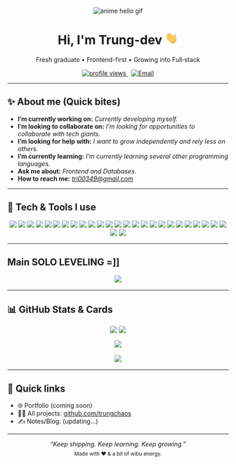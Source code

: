 
<!-- Profile README generated by ChatGPT — feel free to tweak anything! -->

<p align="center">
  <img src="https://media.giphy.com/media/OPU6wzx8JrHna/giphy.gif" width="180" alt="anime hello gif">
</p>

<h1 align="center">Hi, I'm Trung-dev <img src="https://raw.githubusercontent.com/ABSphreak/ABSphreak/master/gifs/Hi.gif" width="30"/></h1>
<p align="center">
  Fresh graduate • Frontend-first • Growing into Full‑stack
</p>

<p align="center">
  <a href="https://github.com/trungchaos">
    <img src="https://komarev.com/ghpvc/?username=trungchaos&label=Profile%20views&style=flat" alt="profile views" />
  </a>
  &nbsp;
  <a href="mailto:tri00349@gmail.com">
    <img alt="Email" src="https://img.shields.io/badge/Email-tri00349%40gmail.com-red">
  </a>
</p>

---

## ✨ About me (Quick bites)

- **I’m currently working on:** *Currently developing myself.*  
- **I’m looking to collaborate on:** *I’m looking for opportunities to collaborate with tech giants.*  
- **I’m looking for help with:** *I want to grow independently and rely less on others.*  
- **I’m currently learning:** *I’m currently learning several other programming languages.*  
- **Ask me about:** *Frontend and Databases.*  
- **How to reach me:** *tri00349@gmail.com*  



---

## 🧰 Tech & Tools I use

<p align="center">
  <img src="https://img.shields.io/badge/AWS-232F3E?logo=amazon-aws&logoColor=white" />
  <img src="https://img.shields.io/badge/Bootstrap-7952B3?logo=bootstrap&logoColor=white" />
  <img src="https://img.shields.io/badge/CSS3-1572B6?logo=css3&logoColor=white" />
  <img src="https://img.shields.io/badge/Dart-0175C2?logo=dart&logoColor=white" />
  <img src="https://img.shields.io/badge/Docker-2496ED?logo=docker&logoColor=white" />
  <img src="https://img.shields.io/badge/Flutter-02569B?logo=flutter&logoColor=white" />
  <img src="https://img.shields.io/badge/Git-F05032?logo=git&logoColor=white" />
  <img src="https://img.shields.io/badge/HTML5-E34F26?logo=html5&logoColor=white" />
  <img src="https://img.shields.io/badge/Java-007396?logo=java&logoColor=white" />
  <img src="https://img.shields.io/badge/JavaScript-F7DF1E?logo=javascript&logoColor=black" />
  <img src="https://img.shields.io/badge/Jenkins-D24939?logo=jenkins&logoColor=white" />
  <img src="https://img.shields.io/badge/Kotlin-7F52FF?logo=kotlin&logoColor=white" />
  <img src="https://img.shields.io/badge/Linux-FCC624?logo=linux&logoColor=black" />
  <img src="https://img.shields.io/badge/MongoDB-47A248?logo=mongodb&logoColor=white" />
  <img src="https://img.shields.io/badge/Microsoft%20SQL%20Server-CC2927?logo=microsoftsqlserver&logoColor=white" />
  <img src="https://img.shields.io/badge/MySQL-4479A1?logo=mysql&logoColor=white" />
  <img src="https://img.shields.io/badge/Node.js-339933?logo=nodedotjs&logoColor=white" />
  <img src="https://img.shields.io/badge/PostgreSQL-4169E1?logo=postgresql&logoColor=white" />
  <img src="https://img.shields.io/badge/Python-3776AB?logo=python&logoColor=white" />
  <img src="https://img.shields.io/badge/React-61DAFB?logo=react&logoColor=black" />
  <img src="https://img.shields.io/badge/React%20Native-61DAFB?logo=react&logoColor=black" />
  <img src="https://img.shields.io/badge/Spring-6DB33F?logo=spring&logoColor=white" />
  <img src="https://img.shields.io/badge/Tailwind_CSS-06B6D4?logo=tailwindcss&logoColor=white" />
  <img src="https://img.shields.io/badge/TypeScript-3178C6?logo=typescript&logoColor=white" />
  <img src="https://img.shields.io/badge/Unity-000000?logo=unity&logoColor=white" />
  <img src="https://img.shields.io/badge/Unreal%20Engine-313131?logo=unrealengine&logoColor=white" />
  <img src="https://img.shields.io/badge/Vue.js-4FC08D?logo=vuedotjs&logoColor=white" />
</p>

---

## Main SOLO LEVELING =]]
<p align="center">
  <img src="https://i.pinimg.com/originals/9f/68/9e/9f689e21e45b184ed19d88ac705dbfe3.gif"/>
</p>

---

## 📊 GitHub Stats & Cards

<p align="center">
  <img src="https://github-readme-stats.vercel.app/api?username=trungchaos&show_icons=true&theme=radical" height="150" />
  <img src="https://github-readme-stats.vercel.app/api/top-langs/?username=trungchaos&layout=compact&theme=radical" height="150" />
</p>

<p align="center">
  <img src="https://github-readme-streak-stats.herokuapp.com/?user=trungchaos&theme=radical" height="150" />
</p>

<p align="center">
  <img src="https://github-profile-trophy.vercel.app/?username=trungchaos&theme=onedark&row=1&column=6" />
</p>

---

## 🔗 Quick links
- 🌐 Portfolio (coming soon)
- 🧑‍💻 All projects: <a href="https://github.com/trungchaos?tab=repositories">github.com/trungchaos</a>
- ✍️ Notes/Blog: (updating…)

---

<p align="center">
  <i>“Keep shipping. Keep learning. Keep growing.”</i><br/>
  <sub>Made with ❤️ & a bit of wibu energy.</sub>
</p>
